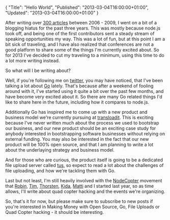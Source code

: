{
  "Title": "Hello World",
  "Published": "2013-03-04T16:00:00+01:00",
  "Updated": "2013-03-04T16:00:00+01:00"
}

After writing over [300 articles](http://debuggable.com/posts/archive) between
2006 - 2009, I went on a bit of a blogging hiatus for the past three years.
This was mostly because node.js took off, and being one of the first
contributors sent a steady stream of speaking opportunities my way. This was a
lot of fun, but at this point I am a bit sick of traveling, and I have also
realized that conferences are not a good platform to share some of the things
I'm currently excited about. So for 2013 I've decided to cut my traveling to a
minimum, using this time to do a lot more writing instead.

So what will I be writing about?

Well, if you're following me on [twitter](https://twitter.com/felixge), you may
have noticed, that I've been talking a lot about [Go](http://golang.org/)
lately. That's because after a weekend of fooling around with it, I've started
using it quite a bit over the past few months, and have become very excited
about it. So there are many Go related things I'd like to share here in the
future, including how it compares to node.js.

Additionally Go has inspired me to come up with a new product and business
model we're currently pursuing at [transloadit](http://transloadit.com/). This
is exciting because I've never written much about the process we used to
bootstrap our business, and our new product should be an exciting case study
for anybody interested in bootstrapping software businesses without relying on
external funding. You may also be interested in the fact that our new product
will be 100% open source, and that I am planning to write a lot about the
underlaying strategy and business model.

And for those who are curious, the product itself is going to be a dedicated
file upload server called [tus](http://tus.io/), so expect to read a lot about
the challenges of file uploading, and how we're tackling them with Go.

Last but not least, I'm still heavily involved with the
[NodeCopter](http://nodecopter.com/) movement that
[Robin](http://twitter.com/rmehner), [Tim](https://twitter.com/tim_kos),
[Thorsten](https://twitter.com/thorstenball),
[Kida](https://twitter.com/kiida), [Matti](https://twitter.com/m_besser) and I
started last year, so as time allows, I'll write about quad copter hacking and
the events we're organizing.

So, that's it for now, but please make sure to subscribe to new posts if you're
interested in Making Money with Open Source, Go, File Uploads or Quad Copter
hacking - it should be interesting.
